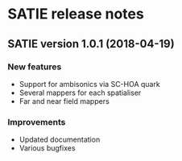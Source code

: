 # SATIE release notes

## SATIE version 1.0.1 (2018-04-19)
### New features
- Support for ambisonics via SC-HOA quark
- Several mappers for each spatialiser
- Far and near field mappers

### Improvements
- Updated documentation
- Various bugfixes

